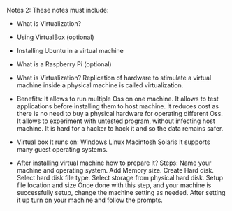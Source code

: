 Notes 2:
These notes must include:
* What is Virtualization?
* Using VirtualBox (optional)
* Installing Ubuntu in a virtual machine
* What is a Raspberry Pi (optional)

* What is Virtualization?
Replication of hardware to stimulate a virtual machine inside a physical machine is called
virtualization.
* Benefits:
It allows to run multiple Oss on one machine.
It allows to test applications before installing them to host machine.
It reduces cost as there is no need to buy a physical hardware for operating different Oss.
It allows to experiment with untested program, without infecting host machine.
It is hard for a hacker to hack it and so the data remains safer.
* Virtual box
It runs on:
Windows
Linux
Macintosh
Solaris
It supports many guest operating systems.
* After installing virtual machine how to prepare it?
Steps:
Name your machine and operating system.
Add Memory size.
Create Hard disk.
Select hard disk file type.
Select storage from physical hard disk.
Setup file location and size
Once done with this step, and your machine is successfully setup, change the machine setting as
needed.
After setting it up turn on your machine and follow the prompts.